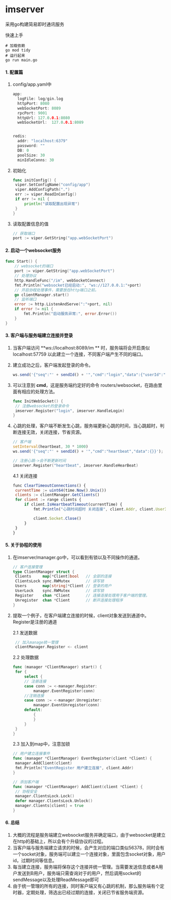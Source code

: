 # imserver
采用go构建简易即时通讯服务

快速上手

```shell
# 加载依赖
go mod tidy
# 运行起来
go run main.go
```

####  1. 配置篇

1. config/app.yaml中

   ```go
   app:
     logFile: log/gin.log
     httpPort: 8080
     webSocketPort: 8089
     rpcPort: 9001
     httpUrl: 127.0.0.1:8080
     webSocketUrl:  127.0.0.1:8089
   
   
   redis:
     addr: "localhost:6379"
     password: ""
     DB: 0
     poolSize: 30
     minIdleConns: 30
   ```

2. 初始化

   ```go
   func initConfig() {
   	viper.SetConfigName("config/app")
   	viper.AddConfigPath(".")
   	err := viper.ReadInConfig()
   	if err != nil {
   		println("读取配置出现异常")
   	}
   }
   ```

3. 读取配置信息的值

   ```go
   // 获取端口
   port := viper.GetString("app.webSocketPort")
   ```

#### 2. 启动一个websocket服务

```go
func Start() {
	// websocket的端口
	port := viper.GetString("app.webSocketPort")
	// 处理协议
	http.HandleFunc("/im", webSocketConnect)
	fmt.Println("websocket已经启动:", "ws://127.0.0.1:"+port)
	// 开启协程处理事件，需要放在http端口之前。
	go clientManager.start()
	// 监听端口
	error := http.ListenAndServe(":"+port, nil)
	if error != nil {
		fmt.Println("启动服务异常:", error.Error())
	}
}
```
#### 3. 客户端与服务端建立连接并登录
1. 当客户端访问 **ws://localhost:8089/im ** 时，服务端将会开启类似 localhost:57759 以此建立一个连接，不同客户端产生不同的端口。

2. 建立成功之后，客户端发起登录的命令。

   ```js
   ws.send('{"seq":"' + sendId() + '","cmd":"login","data":{"userId":"' + person + '","appId":101}}');
   ```

3. 可以注意到 **cmd**，这是服务端约定好的命令 routers/websocket，在路由里面有相应的处理方法。

   ```go
   func InitWebSocket() {
   	// 注册websocket的登录命令
   	imserver.Register("login", imserver.HandleLogin)
   }
   ```
   
4. 心跳的处理，客户端不断发生心跳，服务端更新心跳的时间，当心跳超时，判断连接无效，关闭连接，节省资源。

   ```js
   // 客户端
   setInterval(heartbeat, 30 * 1000)
   ws.send('{"seq":"' + sendId() + '","cmd":"heartbeat","data":{}}');
   ```

   ```go
   // 注册心跳->会不断更新时间
   imserver.Register("heartbeat", imserver.HandleHearBeat)
   ```

   4.1 关闭连接

   ```js
   func ClearTimeoutConnections() {
   	currentTime := uint64(time.Now().Unix())
   	clients := clientManager.GetClients()
   	for client := range clients {
   		if client.IsHeartbeatTimeout(currentTime) {
   			fmt.Println("心跳时间超时 关闭连接", client.Addr, client.UserId, client.LoginTime, client.HeartbeatTime)
   
   			client.Socket.Close()
   		}
   	}
   }
   ```

#### 5. 关于协程的使用

1. 在imserver/manager.go中，可以看到有锁以及不同操作的通道。

   ```go
   // 客户连接管理
   type ClientManager struct {
   	Clients     map[*Client]bool   // 全部的连接
   	ClientsLock sync.RWMutex       // 读写锁
   	Users       map[string]*Client // 登录的用户
   	UserLock    sync.RWMutex       // 读写锁
   	Register    chan *Client       // 连接连接处理用于客户端的管理。
   	Unregister  chan *Client       // 断开连接处理程序
   }
   ```

2. 提取一个例子，在客户端建立连接的时候，client对象发送到通道中。Register是注册的通道

   2.1 发送数据

   ```go
   	// 加入manage统一管理
   	clientManager.Register <- client
   ```

   2.2 处理数据

   ```go
   func (manager *ClientManager) start() {
   	for {
   		select {
   		// 注册连接
   		case conn := <-manager.Register:
   			manager.EventRegister(conn)
   		//注销连接
   		case conn := <-manager.Unregister:
   			manager.EventUnregister(conn)
   		default:
   			{
   			}
   		}
   	}
   }
   ```

   2.3 加入到map中，注意加锁

   ```go
   // 用户建立连接事件
   func (manager *ClientManager) EventRegister(client *Client) {
   	manager.AddClient(client)
   	fmt.Println("EventRegister 用户建立连接", client.Addr)
   }
   
   // 添加客户端
   func (manager *ClientManager) AddClient(client *Client) {
   	// 协程安全
   	manager.ClientsLock.Lock()
   	defer manager.ClientsLock.Unlock()
   	manager.Clients[client] = true
   }
   ```

#### 6. 总结

1. 大概的流程是服务端建立websocket服务并确定端口，由于websocket是建立在http的基础上，所以会有个升级协议的过程。
2. 当客户端与服务端建立请求的时候，会产生对应的端口类似56378，同时会有一个socket对象，服务端可以建立一个连接对象，里面包含socket对象，用户id，过期时间等信息。
3. 每当建立连接，服务端将保存这个连接并统一管理。当需要发送信息或者A用户发送到B用户，服务端只需查询对于的用户，然后调用socket的sendMessage以及处理ReadMessage即可
4. 由于统一管理的所有的连接，同时客户端又有心跳的机制，那么服务端有个定时器，定期处理，筛选出已经过期的连接，关闭已节省服务端资源。

